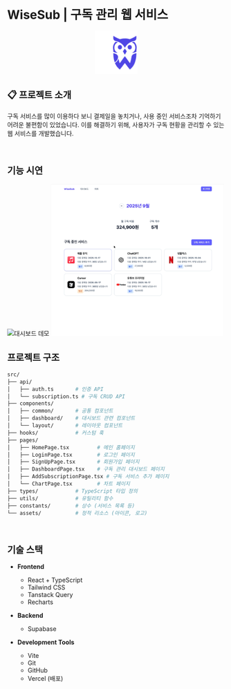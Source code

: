 # WiseSub | 구독 관리 웹 서비스

<div align="center">
  <img src="public/logo.svg" alt="WiseSub Logo" width="100"/>
</div>

## 📋 프로젝트 소개

구독 서비스를 많이 이용하다 보니 결제일을 놓치거나, 사용 중인 서비스조차 기억하기 어려운 불편함이 있었습니다. 이를 해결하기 위해, 사용자가 구독 현황을 관리할 수 있는 웹 서비스를 개발했습니다.

<br />

## 기능 시연

<img src="src/assets/dashboard.gif" alt="대시보드 데모" width="400"/>
<img src="src/assets/chart.gif" alt="차트 데모" width="400" />

<br />

## 프로젝트 구조

```bash
src/
├── api/
│   ├── auth.ts       # 인증 API
│   └── subscription.ts # 구독 CRUD API
├── components/
│   ├── common/       # 공통 컴포넌트
│   ├── dashboard/    # 대시보드 관련 컴포넌트
│   └── layout/       # 레이아웃 컴포넌트
├── hooks/            # 커스텀 훅
├── pages/
│   ├── HomePage.tsx         # 메인 홈페이지
│   ├── LoginPage.tsx        # 로그인 페이지
│   ├── SignUpPage.tsx       # 회원가입 페이지
│   ├── DashboardPage.tsx    # 구독 관리 대시보드 페이지
│   ├── AddSubscriptionPage.tsx # 구독 서비스 추가 페이지
│   └── ChartPage.tsx        # 차트 페이지
├── types/            # TypeScript 타입 정의
├── utils/            # 유틸리티 함수
├── constants/        # 상수 (서비스 목록 등)
└── assets/           # 정적 리소스 (아이콘, 로고)
```

<br />

## 기술 스택

- **Frontend**
  - React + TypeScript
  - Tailwind CSS
  - Tanstack Query
  - Recharts

- **Backend**
  - Supabase

- **Development Tools**
  - Vite
  - Git
  - GitHub
  - Vercel (배포)

